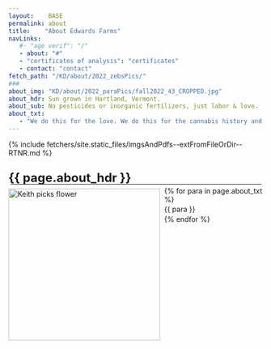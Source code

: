```yaml
---
layout:    BASE
permalink: about
title:    "About Edwards Farms"
navLinks:
   #- "age verif": "/"
   - about: "#"
   - "certificates of analysis": "certificates"
   - contact: "contact"
fetch_path: "/KD/about/2022_zebsPics/"
###
about_img: "KD/about/2022_paraPics/fall2022_43_CROPPED.jpg"
about_hdr: Sun grown in Hartland, Vermont.
about_sub: No pesticides or inorganic fertilizers, just labor & love.
about_txt:
   - "We do this for the love. We do this for the cannabis history and culture. At Edward's our plants are grown from seed under the open sun, the way nature intended. Proudly grown on the same hill in the Green Mountains I was raised on. For this, we give thanks."
---
```


<style type="text/css">
  .aboutWrap img{
    float: left;
    margin: 4px 8px 0px 0px;
    /*margin-bottom: 30px;*/
  }
  .aboutWrap p{
    margin: 0px 0px 8px 0px;
    padding: 0px;
    line-height: 1.35rem;
  }
  .aboutWrap p:last-child {
    margin: 0px;
  }
  .aboutWrap h3 {
    margin-bottom: 0px;
    padding-bottom: 0px;
    font-size: 1.5rem;
  }
  hr{
    margin: .25rem;
  }
  .aboutWrap.hdr,.aboutWrap.sub {
    margin-bottom: 0px;
    padding-bottom: 0px;
    text-align: left;
    line-height: 1rem;
  }
  .topWrap{
    height: 100%;
    min-height: 260px;
  }

  .carouselWrap{
    height: 100%;
  }
</style>

{% include fetchers/site.static_files/imgsAndPdfs--extFromFileOrDir--RTNR.md %}

<div class="topWrap">
  <div class="aboutWrap hdr">
    <h3> {{ page.about_hdr }}</h3>
  </div>
  <div class="aboutWrap sub">
    <!-- <h5> {{ page.about_sub }}</h5> -->
    <hr>
  </div>
  <div class="aboutWrap">
    <img class src="{{ page.about_img | relative_url }}" alt="Keith picks flower" width="300" height="">
    {% for para in page.about_txt %}
     <p>{{ para }}</p>
    {% endfor %}
  </div>
</div>

<div class="carouselWrap">
  <div id="caroIndic" class="carousel slide">
   <div class="carousel-indicators">
 {% for IMG in sortedImgAndPdfArr %}
   {% assign slideIdxr = forloop.index %}
   {% assign indicIdxr = slideIdxr | minus:1 %}
   {% if forloop.index == 1 %}
     <button type="button" data-bs-target="#caroIndic" data-bs-slide-to="{{indicIdxr}}" class="active" aria-current="true" aria-label="Slide {{slideIdxr}}"></button>
   {% else %}
     <button type="button" data-bs-target="#caroIndic" data-bs-slide-to="{{indicIdxr}}" aria-label="Slide {{slideIdxr}}"></button>
   {% endif %}
 {% endfor %}
   </div>
   <div class="carousel-inner">
 {% for IMG in sortedImgAndPdfArr %}
   {% if forloop.index == 1 %}
     <div class="carousel-item active">
       <img src="{{IMG.path | relative_url}}" class="d-block w-100" alt="ERROR fecthing img @ {{IMG.path}}">
     </div>
   {% else %}
     <div class="carousel-item">
       <img src="{{IMG.path | relative_url}}" class="d-block w-100" alt="ERROR fecthing img @ {{IMG.path}}">
     </div>
   {% endif %}
 {% endfor %}
   </div>
   <button class="carousel-control-prev" type="button" data-bs-target="#caroIndic" data-bs-slide="prev">
     <span class="carousel-control-prev-icon" aria-hidden="true"></span>
     <span class="visually-hidden">Previous</span>
   </button>
   <button class="carousel-control-next" type="button" data-bs-target="#caroIndic" data-bs-slide="next">
     <span class="carousel-control-next-icon" aria-hidden="true"></span>
     <span class="visually-hidden">Next</span>
   </button>
  </div>
</div>
